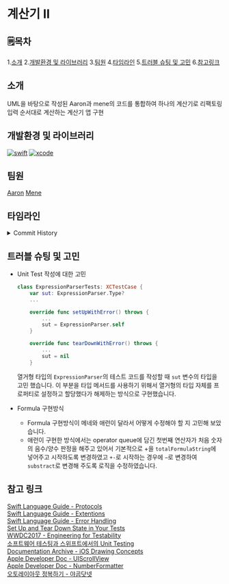 # 계산기 Ⅱ

## 🗒︎목차

1.[소개](#소개)
2.[개발환경 및 라이브러리](#개발환경-및-라이브러리) 
3.[팀원](#팀원)
4.[타임라인](#타임라인)
5.[트러블 슈팅 및 고민](#트러블-슈팅-및-고민)
6.[참고링크](#참고-링크)

## 소개
UML을 바탕으로 작성된 Aaron과 mene의 코드를 통합하여 하나의 계산기로 리팩토링
입력 순서대로 계산하는 계산기 앱 구현

## 개발환경 및 라이브러리
[![swift](https://img.shields.io/badge/swift-5.6-orange)]()
[![xcode](https://img.shields.io/badge/Xcode-13.4.1-blue)]()

## 팀원
[Aaron](https://github.com/Hashswim)
[Mene](https://github.com/JaeKimdev)

## 타임라인

<details>
<summary>Commit History</summary>
<div markdown="1">
   
<b>10/3</b>
<img width="1178" alt="image" src="https://i.imgur.com/0GHHEuO.png">

<b>10/4</b>
<img width="1178" alt="image" src="https://i.imgur.com/VZPnIBH.png">
    
<b>10/4</b>
<img width="1178" alt="image" src="https://i.imgur.com/4Ii04Ty.png">
    
<b>10/6</b>
<img width="1178" alt="image" src="https://i.imgur.com/hJUEepT.png">
    
</div>
</details>

## 트러블 슈팅 및 고민

- Unit Test 작성에 대한 고민
    ```swift
    class ExpressionParserTests: XCTestCase {
        var sut: ExpressionParser.Type?
        ...

        override func setUpWithError() throws {
            ...
            sut = ExpressionParser.self
        }

        override func tearDownWithError() throws {
            ...
            sut = nil
        }
    ```
    열거형 타입의 `ExpressionParser`의 테스트 코드를 작성할 때 `sut` 변수의 타입을 고민 했습니다. 이 부분을 타입 메서드를 사용하기 위해서 열거형의 타입 자체를 프로퍼티로 설정하고 할당했다가 해제하는 방식으로 구현했습니다.

- Formula 구현방식
    - Formula 구현방식이 메네와 애런이 달라서 어떻게 수정해야 할 지 고민해 보았습니다.
    - 애런이 구현한 방식에서는 operator queue에 담긴 첫번째 연산자가 처음 숫자의 음수/양수 판정을 해주고 있어서 기본적으로 +을 `totalFormulaString`에 넣어주고 시작하도록 변경하였고 `+-`로 시작하는 경우에 `−`로 변경하여 `substract`로 변경해 주도록 로직을 수정하였습니다.

## 참고 링크 

[Swift Language Guide - Protocols](https://docs.swift.org/swift-book/LanguageGuide/Protocols.html)  
[Swift Language Guide - Extentions](https://docs.swift.org/swift-book/LanguageGuide/Extensions.html)  
[Swift Language Guide - Error Handling](https://docs.swift.org/swift-book/LanguageGuide/ErrorHandling.html)   
[Set Up and Tear Down State in Your Tests](https://developer.apple.com/documentation/xctest/xctestcase/set_up_and_tear_down_state_in_your_tests)  
[WWDC2017 - Engineering for Testability](https://devstreaming-cdn.apple.com/videos/wwdc/2017/414qr3121b1oieq/414/414_engineering_for_testability.pdf)  
[소프트웨어 테스팅과 스위프트에서의 Unit Testing](https://seizze.github.io/2020/01/08/%EC%86%8C%ED%94%84%ED%8A%B8%EC%9B%A8%EC%96%B4-%ED%85%8C%EC%8A%A4%ED%8C%85%EA%B3%BC-%EC%8A%A4%EC%9C%84%ED%94%84%ED%8A%B8%EC%97%90%EC%84%9C%EC%9D%98-Unit-Testing.html)  
[Documentation Archive - iOS Drawing Concepts](https://developer.apple.com/library/archive/documentation/2DDrawing/Conceptual/DrawingPrintingiOS/GraphicsDrawingOverview/GraphicsDrawingOverview.html)    
[Apple Developer Doc - UIScrollView](https://developer.apple.com/documentation/uikit/uiscrollview)  
[Apple Developer Doc - NumberFormatter](https://developer.apple.com/documentation/foundation/numberformatter)  
[오토레이아웃 정복하기 - 야곰닷넷](https://yagom.net/courses/autolayout/)  
